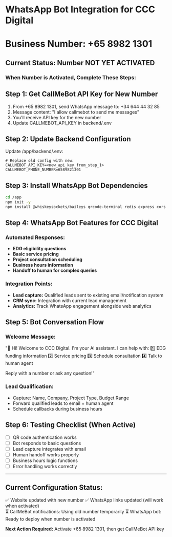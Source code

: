 # WhatsApp Bot Integration for CCC Digital
# Business Number: +65 8982 1301

## Current Status: Number NOT YET ACTIVATED

### When Number is Activated, Complete These Steps:

## Step 1: Get CallMeBot API Key for New Number
1. From +65 8982 1301, send WhatsApp message to: +34 644 44 32 85
2. Message content: "I allow callmebot to send me messages"
3. You'll receive API key for the new number
4. Update CALLMEBOT_API_KEY in backend/.env

## Step 2: Update Backend Configuration
Update /app/backend/.env:
```
# Replace old config with new:
CALLMEBOT_API_KEY=<new_api_key_from_step_1>
CALLMEBOT_PHONE_NUMBER=6589821301
```

## Step 3: Install WhatsApp Bot Dependencies
```bash
cd /app
npm init -y
npm install @whiskeysockets/baileys qrcode-terminal redis express cors axios
```

## Step 4: WhatsApp Bot Features for CCC Digital

### Automated Responses:
- **EDG eligibility questions**
- **Basic service pricing**  
- **Project consultation scheduling**
- **Business hours information**
- **Handoff to human for complex queries**

### Integration Points:
- **Lead capture:** Qualified leads sent to existing email/notification system
- **CRM sync:** Integration with current lead management
- **Analytics:** Track WhatsApp engagement alongside web analytics

## Step 5: Bot Conversation Flow

### Welcome Message:
"👋 Hi! Welcome to CCC Digital. I'm your AI assistant. I can help with:
1️⃣ EDG funding information
2️⃣ Service pricing
3️⃣ Schedule consultation
4️⃣ Talk to human agent

Reply with a number or ask any question!"

### Lead Qualification:
- Capture: Name, Company, Project Type, Budget Range
- Forward qualified leads to email + human agent
- Schedule callbacks during business hours

## Step 6: Testing Checklist (When Active)
- [ ] QR code authentication works
- [ ] Bot responds to basic questions
- [ ] Lead capture integrates with email
- [ ] Human handoff works properly
- [ ] Business hours logic functions
- [ ] Error handling works correctly

---

## Current Configuration Status:
✅ Website updated with new number
✅ WhatsApp links updated (will work when activated)  
⏳ CallMeBot notifications: Using old number temporarily
⏳ WhatsApp bot: Ready to deploy when number is activated

**Next Action Required:** Activate +65 8982 1301, then get CallMeBot API key
